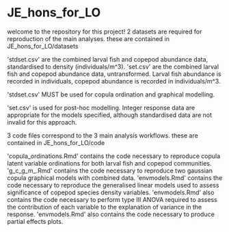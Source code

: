 # JE_hons_for_LO

welcome to the repository for this project!
2 datasets are required for reproduction of the main analyses.
these are contained in JE_hons_for_LO/datasets

'stdset.csv' are the combined larval fish and copepod abundance data, standardised to density (individuals/m^3).
'set.csv' are the combined larval fish and copepod abundance data, untransformed. Larval fish abundance is recorded in individuals, copepod abundance is recorded in individuals/m^3. 

'stdset.csv' MUST be used for copula ordination and graphical modelling. 

'set.csv' is used for post-hoc modelling. Integer response data are appropriate for the models specified, although standardised data are not invalid for this approach. 

3 code files correspond to the 3 main analysis workflows.
these are contained in JE_hons_for_LO/code


'copula_ordinations.Rmd' contains the code necessary to reproduce copula latent variable ordinations for both larval fish and copepod communities.
'g_c_g_m_.Rmd' contains the code necessary to reproduce two gaussian copula graphical models with combined data.
'envmodels.Rmd' contains the code necessary to reproduce the generalised linear models used to assess significance of copepod species density variables. 
'envmodels.Rmd' also contains the code necessary to perform type III ANOVA required to assess the contribution of each variable to the explanation of variance in the response.
'envmodels.Rmd' also contains the code necessary to produce partial effects plots.

 
